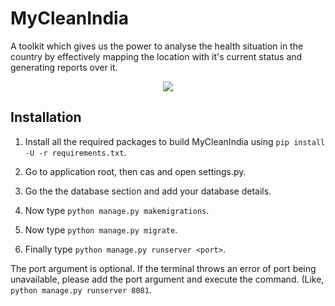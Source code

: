 # MyCleanIndia
A toolkit which gives us the power to analyse the health situation in the country by effectively mapping the location with it's current status and generating reports over it.

<p align="center">
    <img src="https://i.imgsafe.org/ec64e37bd8.png">
</p>

## Installation

1. Install all the required packages to build MyCleanIndia using `pip install -U -r requirements.txt`.

2. Go to application root, then cas and open settings.py.

3. Go the the database section and add your database details.

4. Now type `python manage.py makemigrations`.

5. Now type `python manage.py migrate`.

6. Finally type `python manage.py runserver <port>`.

The port argument is optional. If the terminal throws an error of port  being unavailable, please add the port argument and execute the command. (Like,  `python manage.py runserver 8081`.